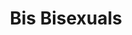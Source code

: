 ---
title: Bis Bisexuals
longTitle: 'Bis (Bisexuals)'
tags:
- gccommon
usedFor:
- "[[Bisexual people]]"
---